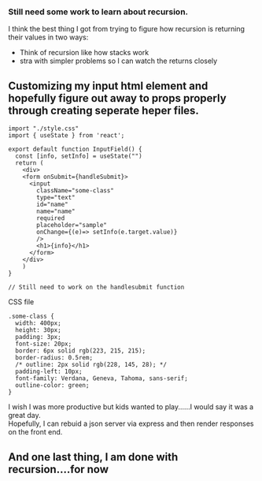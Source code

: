 ### Still need some work to learn about recursion. 
I think the best thing I got from trying to figure how recursion is returning their values in two ways:  
- Think of recursion like how stacks work
- stra with simpler problems so I can watch the returns closely

## Customizing my input html element and hopefully figure out away to props properly through creating seperate heper files.  

``` 
import "./style.css"
import { useState } from 'react';

export default function InputField() {
  const [info, setInfo] = useState("")
  return (
    <div>
    <form onSubmit={handleSubmit}>
      <input  
        className="some-class" 
        type="text" 
        id="name" 
        name="name" 
        required 
        placeholder="sample" 
        onChange={(e)=> setInfo(e.target.value)}
        />
        <h1>{info}</h1>
      </form>
    </div>
    )
}

// Still need to work on the handlesubmit function
```

CSS file 
```
.some-class {
  width: 400px;
  height: 30px;
  padding: 3px;
  font-size: 20px;
  border: 6px solid rgb(223, 215, 215);
  border-radius: 0.5rem;
  /* outline: 2px solid rgb(228, 145, 28); */
  padding-left: 10px;
  font-family: Verdana, Geneva, Tahoma, sans-serif;
  outline-color: green;
}
```
I wish I was more productive but kids wanted to play......I would say it was a great day.  
Hopefully, I can rebuid a json server via express and then render responses on the front end.  

## And one last thing, I am done with recursion....for now


